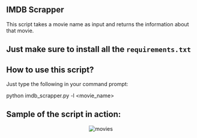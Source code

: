 ## IMDB Scrapper

This script takes a movie name as input and returns the information about that movie.

## Just make sure to install all the `requirements.txt`

## How to use this script?

Just type the following in your command prompt:

python imdb_scrapper.py -l <movie_name>

## Sample of the script in action:

<p align = "center">
	<img src="https://github.com/Ayush7614/Amazing-Python-Scripts/blob/master/IMDB_scrapper/Image.png" alt="movies">
</p>
